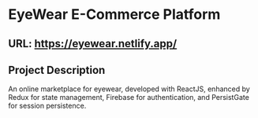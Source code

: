 # EyeWear E-Commerce Platform
## URL: https://eyewear.netlify.app/

## Project Description 
An online marketplace for eyewear, developed with ReactJS, enhanced by Redux for state management, Firebase for authentication, and PersistGate for session persistence.
